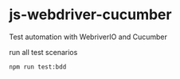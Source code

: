 # js-webdriver-cucumber
Test automation with WebriverIO and Cucumber

run all test scenarios
```
npm run test:bdd
```
